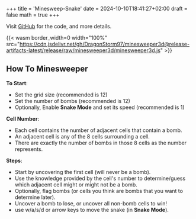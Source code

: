 +++
title = 'Minesweep-Snake'
date = 2024-10-10T18:41:27+02:00
draft = false
math = true
+++

Visit [GitHub]("https://github.com/DragonStorm97/minesweeper3d") for the code, and more details.

{{< wasm border_width=0 width="100%" src="https://cdn.jsdelivr.net/gh/DragonStorm97/minesweeper3d@release-artifacts-latest/release/raw/minesweeper3d/minesweeper3d.js" >}}

## How To Minesweeper

**To Start**:

- Set the grid size (recommended is 12)
- Set the number of bombs (recommended is 12)
- Optionally, Enable **Snake Mode** and set its speed (recommended is 1)

**Cell Number**:

- Each cell contains the number of adjacent cells that contain a bomb.
- An adjacent cell is any of the 8 cells surrounding a cell.
- There are exactly the number of bombs in those 8 cells as the number represents.

**Steps**:

- Start by uncovering the first cell (will never be a bomb).
- Use the knowledge provided by the cell's number to determine/guess which adjacent
  cell might or might not be a bomb.
- Optionally, flag bombs (or cells you think are bombs that
  you want to determine later).
- Uncover a bomb to lose, or uncover all non-bomb cells to win!
- use w/a/s/d or arrow keys to move the snake (in **Snake Mode**).
